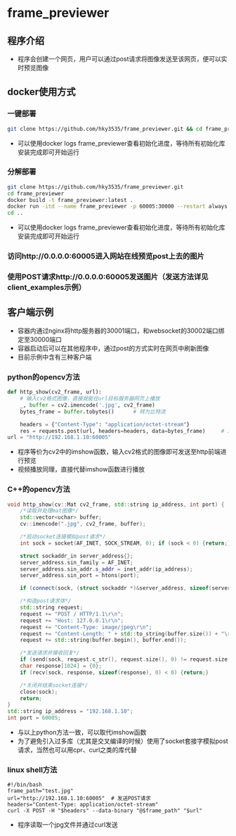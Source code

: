 # frame_previewer

## 程序介绍
* 程序会创建一个网页，用户可以通过post请求将图像发送至该网页，便可以实时预览图像

## docker使用方式
### 一键部署
```bash
git clone https://github.com/hky3535/frame_previewer.git && cd frame_previewer && docker build -t frame_previewer:latest . && docker run -itd --name frame_previewer -p 60005:30000 --restart always --privileged frame_previewer:latest && cd ..
```
* 可以使用docker logs frame_previewer查看初始化进度，等待所有初始化库安装完成即可开始运行
### 分解部署
```bash
git clone https://github.com/hky3535/frame_previewer.git
cd frame_previewer
docker build -t frame_previewer:latest .
docker run -itd --name frame_previewer -p 60005:30000 --restart always --privileged frame_previewer:latest
cd ..
```
* 可以使用docker logs frame_previewer查看初始化进度，等待所有初始化库安装完成即可开始运行
### 访问http://0.0.0.0:60005进入网站在线预览post上去的图片
### 使用POST请求http://0.0.0.0:60005发送图片（发送方法详见client_examples示例）

## 客户端示例
* 容器内通过nginx将http服务器的30001端口，和websocket的30002端口绑定至30000端口
* 容器启动后可以在其他程序中，通过post的方式实时在网页中刷新图像
* 目前示例中含有三种客户端
### python的opencv方法
```python
def http_show(cv2_frame, url):
    # 输入cv2格式图像，直接就能在url目标服务器网页上播放
    _, buffer = cv2.imencode('.jpg', cv2_frame)
    bytes_frame = buffer.tobytes()      # 转为比特流

    headers = {"Content-Type": "application/octet-stream"}
    res = requests.post(url, headers=headers, data=bytes_frame)     # 发送到网页服务器
url = "http://192.168.1.10:60005"
```
* 程序等价为cv2中的imshow函数，输入cv2格式的图像即可发送至http前端进行预览
* 视频播放同理，直接代替imshow函数进行播放
### C++的opencv方法
```c++
void http_show(cv::Mat cv2_frame, std::string ip_address, int port) {
    /*读取并处理mat图像*/
    std::vector<uchar> buffer;
    cv::imencode(".jpg", cv2_frame, buffer);

    /*启动socket连接模拟post请求*/
    int sock = socket(AF_INET, SOCK_STREAM, 0); if (sock < 0) {return;}

    struct sockaddr_in server_address{};
    server_address.sin_family = AF_INET;
    server_address.sin_addr.s_addr = inet_addr(ip_address);
    server_address.sin_port = htons(port);

    if (connect(sock, (struct sockaddr *)&server_address, sizeof(server_address)) < 0) {return;}

    /*构造post请求体*/
    std::string request;
    request += "POST / HTTP/1.1\r\n";
    request += "Host: 127.0.0.1\r\n";
    request += "Content-Type: image/jpeg\r\n";
    request += "Content-Length: " + std::to_string(buffer.size()) + "\r\n\r\n";
    request += std::string(buffer.begin(), buffer.end());

    /*发送请求并接收回复*/
    if (send(sock, request.c_str(), request.size(), 0) != request.size()) {return;}
    char response[1024] = {0};
    if (recv(sock, response, sizeof(response), 0) < 0) {return;}

    /*关闭并结束socket连接*/
    close(sock);
    return;
}
std::string ip_address = "192.168.1.10";
int port = 60005;
```
* 与以上python方法一致，可以取代imshow函数
* 为了避免引入过多库（尤其是交叉编译的时候）使用了socket套接字模拟post请求，当然也可以用cpr、curl之类的库代替
### linux shell方法
```shell
#!/bin/bash
frame_path="test.jpg"
url="http://192.168.1.10:60005"  # 发送POST请求
headers="Content-Type: application/octet-stream"
curl -X POST -H "$headers" --data-binary "@$frame_path" "$url"
```
* 程序读取一个jpg文件并通过curl发送
 